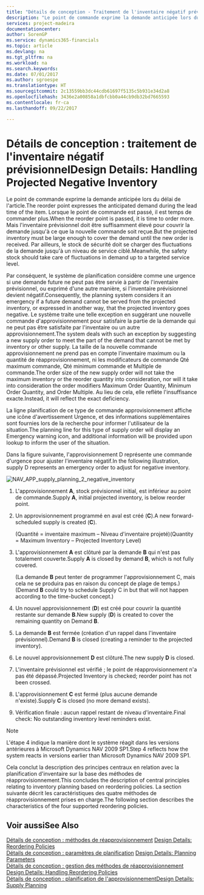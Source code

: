 ```yaml
---
title: "Détails de conception - Traitement de l'inventaire négatif prévisionnel | Microsoft Docs"
description: "Le point de commande exprime la demande anticipée lors du délai de l'article. Lorsque le point de commande est passé, il est temps de commander plus. Mais l'inventaire prévisionnel doit être suffisamment élevé pour couvrir la demande jusqu'à ce que la nouvelle commande soit reçue. Par ailleurs, le stock de sécurité doit se charger des fluctuations de la demande jusqu'à un niveau de service ciblé."
services: project-madeira
documentationcenter: 
author: SorenGP
ms.service: dynamics365-financials
ms.topic: article
ms.devlang: na
ms.tgt_pltfrm: na
ms.workload: na
ms.search.keywords: 
ms.date: 07/01/2017
ms.author: sgroespe
ms.translationtype: HT
ms.sourcegitcommit: 2c13559bb3dc44cdb61697f5135c5b931e34d2a8
ms.openlocfilehash: 3436e2a00858a1dbfcbb0a44cb9db32bd7665593
ms.contentlocale: fr-ca
ms.lasthandoff: 09/22/2017

---
```

# <a name="design-details-handling-projected-negative-inventory"></a><span data-ttu-id="dd7db-106">Détails de conception : traitement de l'inventaire négatif prévisionnel</span><span class="sxs-lookup"><span data-stu-id="dd7db-106">Design Details: Handling Projected Negative Inventory</span></span>
<span data-ttu-id="dd7db-107">Le point de commande exprime la demande anticipée lors du délai de l'article.</span><span class="sxs-lookup"><span data-stu-id="dd7db-107">The reorder point expresses the anticipated demand during the lead time of the item.</span></span> <span data-ttu-id="dd7db-108">Lorsque le point de commande est passé, il est temps de commander plus.</span><span class="sxs-lookup"><span data-stu-id="dd7db-108">When the reorder point is passed, it is time to order more.</span></span> <span data-ttu-id="dd7db-109">Mais l'inventaire prévisionnel doit être suffisamment élevé pour couvrir la demande jusqu'à ce que la nouvelle commande soit reçue.</span><span class="sxs-lookup"><span data-stu-id="dd7db-109">But the projected inventory must be large enough to cover the demand until the new order is received.</span></span> <span data-ttu-id="dd7db-110">Par ailleurs, le stock de sécurité doit se charger des fluctuations de la demande jusqu'à un niveau de service ciblé.</span><span class="sxs-lookup"><span data-stu-id="dd7db-110">Meanwhile, the safety stock should take care of fluctuations in demand up to a targeted service level.</span></span>  

 <span data-ttu-id="dd7db-111">Par conséquent, le système de planification considère comme une urgence si une demande future ne peut pas être servie à partir de l'inventaire prévisionnel, ou exprimé d'une autre manière, si l'inventaire prévisionnel devient négatif.</span><span class="sxs-lookup"><span data-stu-id="dd7db-111">Consequently, the planning system considers it an emergency if a future demand cannot be served from the projected inventory, or expressed in another way, that the projected inventory goes negative.</span></span> <span data-ttu-id="dd7db-112">Le système traite une telle exception en suggérant une nouvelle commande d'approvisionnement pour satisfaire la partie de la demande qui ne peut pas être satisfaite par l'inventaire ou un autre approvisionnement.</span><span class="sxs-lookup"><span data-stu-id="dd7db-112">The system deals with such an exception by suggesting a new supply order to meet the part of the demand that cannot be met by inventory or other supply.</span></span> <span data-ttu-id="dd7db-113">La taille de la nouvelle commande approvisionnement ne prend pas en compte l'inventaire maximum ou la quantité de réapprovisionnement, ni les modificateurs de commande Qté maximum commande, Qté minimum commande et Multiple de commande.</span><span class="sxs-lookup"><span data-stu-id="dd7db-113">The order size of the new supply order will not take the maximum inventory or the reorder quantity into consideration, nor will it take into consideration the order modifiers Maximum Order Quantity, Minimum Order Quantity, and Order Multiple.</span></span> <span data-ttu-id="dd7db-114">Au lieu de cela, elle reflète l'insuffisance exacte.</span><span class="sxs-lookup"><span data-stu-id="dd7db-114">Instead, it will reflect the exact deficiency.</span></span>  

 <span data-ttu-id="dd7db-115">La ligne planification de ce type de commande approvisionnement affiche une icône d'avertissement Urgence, et des informations supplémentaires sont fournies lors de la recherche pour informer l'utilisateur de la situation.</span><span class="sxs-lookup"><span data-stu-id="dd7db-115">The planning line for this type of supply order will display an Emergency warning icon, and additional information will be provided upon lookup to inform the user of the situation.</span></span>  

 <span data-ttu-id="dd7db-116">Dans la figure suivante, l'approvisionnement D représente une commande d'urgence pour ajuster l'inventaire négatif.</span><span class="sxs-lookup"><span data-stu-id="dd7db-116">In the following illustration, supply D represents an emergency order to adjust for negative inventory.</span></span>  

 ![](media/nav_app_supply_planning_2_negative_inventory.png "NAV_APP_supply_planning_2_negative_inventory")  

1.  <span data-ttu-id="dd7db-117">L'approvisionnement **A**, stock prévisionnel initial, est inférieur au point de commande.</span><span class="sxs-lookup"><span data-stu-id="dd7db-117">Supply **A**, initial projected inventory, is below reorder point.</span></span>  

2.  <span data-ttu-id="dd7db-118">Un approvisionnement programmé en aval est créé (**C**).</span><span class="sxs-lookup"><span data-stu-id="dd7db-118">A new forward-scheduled supply is created (**C**).</span></span>  

     <span data-ttu-id="dd7db-119">(Quantité = inventaire maximum – Niveau d'inventaire projeté)</span><span class="sxs-lookup"><span data-stu-id="dd7db-119">(Quantity = Maximum Inventory – Projected Inventory Level)</span></span>  

3.  <span data-ttu-id="dd7db-120">L'approvisionnement **A** est clôturé par la demande **B** qui n'est pas totalement couverte.</span><span class="sxs-lookup"><span data-stu-id="dd7db-120">Supply **A** is closed by demand **B**, which is not fully covered.</span></span>  

     <span data-ttu-id="dd7db-121">(La demande **B** peut tenter de programmer l'approvisionnement C, mais cela ne se produira pas en raison du concept de plage de temps.)</span><span class="sxs-lookup"><span data-stu-id="dd7db-121">(Demand **B** could try to schedule Supply C in but that will not happen according to the time-bucket concept.)</span></span>  

4.  <span data-ttu-id="dd7db-122">Un nouvel approvisionnement (**D**) est créé pour couvrir la quantité restante sur demande **B**.</span><span class="sxs-lookup"><span data-stu-id="dd7db-122">New supply (**D**) is created to cover the remaining quantity on Demand **B**.</span></span>  

5.  <span data-ttu-id="dd7db-123">La demande **B** est fermée (création d'un rappel dans l'inventaire prévisionnel).</span><span class="sxs-lookup"><span data-stu-id="dd7db-123">Demand **B** is closed (creating a reminder to the projected inventory).</span></span>  

6.  <span data-ttu-id="dd7db-124">Le nouvel approvisionnement **D** est clôturé.</span><span class="sxs-lookup"><span data-stu-id="dd7db-124">The new supply **D** is closed.</span></span>  

7.  <span data-ttu-id="dd7db-125">L'inventaire prévisionnel est vérifié ; le point de réapprovisionnement n'a pas été dépassé.</span><span class="sxs-lookup"><span data-stu-id="dd7db-125">Projected Inventory is checked; reorder point has not been crossed.</span></span>  

8.  <span data-ttu-id="dd7db-126">L'approvisionnement **C** est fermé (plus aucune demande n'existe).</span><span class="sxs-lookup"><span data-stu-id="dd7db-126">Supply **C** is closed (no more demand exists).</span></span>  

9. <span data-ttu-id="dd7db-127">Vérification finale : aucun rappel restant de niveau d'inventaire.</span><span class="sxs-lookup"><span data-stu-id="dd7db-127">Final check: No outstanding inventory level reminders exist.</span></span>  

> [!NOTE]  
>  <span data-ttu-id="dd7db-128">L'étape 4 indique la manière dont le système réagit dans les versions antérieures à Microsoft Dynamics NAV 2009 SP1.</span><span class="sxs-lookup"><span data-stu-id="dd7db-128">Step 4 reflects how the system reacts in versions earlier than Microsoft Dynamics NAV 2009 SP1.</span></span>  

 <span data-ttu-id="dd7db-129">Cela conclut la description des principes centraux en relation avec la planification d'inventaire sur la base des méthodes de réapprovisionnement.</span><span class="sxs-lookup"><span data-stu-id="dd7db-129">This concludes the description of central principles relating to inventory planning based on reordering policies.</span></span> <span data-ttu-id="dd7db-130">La section suivante décrit les caractéristiques des quatre méthodes de réapprovisionnement prises en charge.</span><span class="sxs-lookup"><span data-stu-id="dd7db-130">The following section describes the characteristics of the four supported reordering policies.</span></span>  

## <a name="see-also"></a><span data-ttu-id="dd7db-131">Voir aussi</span><span class="sxs-lookup"><span data-stu-id="dd7db-131">See Also</span></span>  
 <span data-ttu-id="dd7db-132">[Détails de conception : méthodes de réapprovisionnement](design-details-reordering-policies.md) </span><span class="sxs-lookup"><span data-stu-id="dd7db-132">[Design Details: Reordering Policies](design-details-reordering-policies.md) </span></span>  
 <span data-ttu-id="dd7db-133">[Détails de conception : paramètres de planification](design-details-planning-parameters.md) </span><span class="sxs-lookup"><span data-stu-id="dd7db-133">[Design Details: Planning Parameters](design-details-planning-parameters.md) </span></span>  
 <span data-ttu-id="dd7db-134">[Détails de conception : gestion des méthodes de réapprovisionnement](design-details-handling-reordering-policies.md) </span><span class="sxs-lookup"><span data-stu-id="dd7db-134">[Design Details: Handling Reordering Policies](design-details-handling-reordering-policies.md) </span></span>  
 [<span data-ttu-id="dd7db-135">Détails de conception : planification de l'approvisionnement</span><span class="sxs-lookup"><span data-stu-id="dd7db-135">Design Details: Supply Planning</span></span>](design-details-supply-planning.md)

